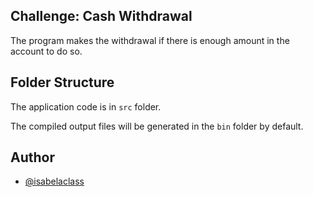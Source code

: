 ## Challenge: Cash Withdrawal

The program makes the withdrawal if there is enough amount in the account to do so.

## Folder Structure

The application code is in `src` folder.

The compiled output files will be generated in the `bin` folder by default.

## Author

- [@isabelaclass](https://github.com/isabelaclass)

